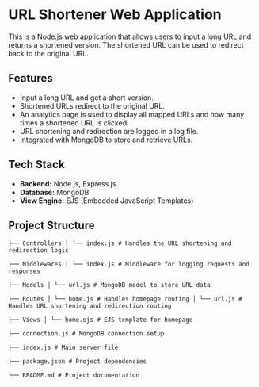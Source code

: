 # **URL Shortener Web Application**

This is a Node.js web application that allows users to input a long URL and returns a shortened version. The shortened URL can be used to redirect back to the original URL.

## **Features**
- Input a long URL and get a short version.
- Shortened URLs redirect to the original URL.
- An analytics page is used to display all mapped URLs and how many times a shortened URL is clicked.
- URL shortening and redirection are logged in a log file.
- Integrated with MongoDB to store and retrieve URLs.

## **Tech Stack**
- **Backend:** Node.js, Express.js
- **Database:** MongoDB
- **View Engine:** EJS (Embedded JavaScript Templates)

## **Project Structure**
```
├── Controllers │ └── index.js # Handles the URL shortening and redirection logic

├── Middlewares │ └── index.js # Middleware for logging requests and responses

├── Models │ └── url.js # MongoDB model to store URL data

├── Routes │ └── home.js # Handles homepage routing │ └── url.js # Handles URL shortening and redirection routing

├── Views │ └── home.ejs # EJS template for homepage

├── connection.js # MongoDB connection setup

├── index.js # Main server file

├── package.json # Project dependencies

└── README.md # Project documentation
```
